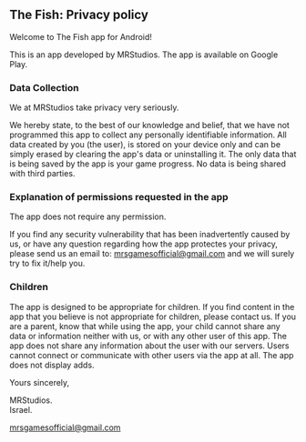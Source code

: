 ## The Fish: Privacy policy

Welcome to The Fish app for Android!

This is an app developed by MRStudios. The app is available on Google Play.

### Data Collection

We at MRStudios take privacy very seriously.

We hereby state, to the best of our knowledge and belief, that we have not programmed this app to collect any personally identifiable information.
All data created by you (the user), is stored on your device only and can be simply erased by clearing the app's data or uninstalling it.
The only data that is being saved by the app is your game progress.
No data is being shared with third parties.
	

### Explanation of permissions requested in the app

The app does not require any permission.

If you find any security vulnerability that has been inadvertently caused by us, or have any question regarding how the app protectes your privacy, please send us an email to: mrsgamesofficial@gmail.com and we will surely try to fix it/help you.


### Children

The app is designed to be appropriate for children. If you find content in the app that you believe is not appropriate for children, please contact us.
If you are a parent, know that while using the app, your child cannot share any data or information neither with us, or with any other user of this app.
The app does not share any information about the user with our servers.
Users cannot connect or communicate with other users via the app at all.
The app does not display adds.


Yours sincerely,

MRStudios.  
Israel.  

mrsgamesofficial@gmail.com
